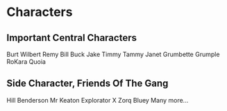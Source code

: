 Characters
===============


Important Central Characters
-------------------------------

Burt
Wilbert
Remy
Bill
Buck
Jake
Timmy
Tammy
Janet
Grumbette
Grumple
RoKara
Quoia


Side Character, Friends Of The Gang
--------------------------------------
Hill Benderson
Mr Keaton
Explorator X
Zorq
Bluey
Many more...













